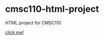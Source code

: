 # cmsc110-html-project
HTML project for CMSC110 

<a href="/TIA_Ch13_finished_Twiles.html"> click me! </a>
